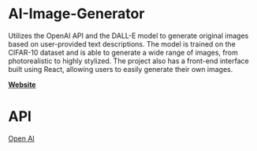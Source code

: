 # AI-Image-Generator

Utilizes the OpenAI API and the DALL-E model to generate original images based on user-provided text descriptions. The model is trained on the CIFAR-10 dataset and is able to generate a wide range of images, from photorealistic to highly stylized. The project also has a front-end interface built using React, allowing users to easily generate their own images.

**[Website](https://ai-image-generator-f4c78.web.app/)**

# API
[Open AI](https://openai.com/api/)

